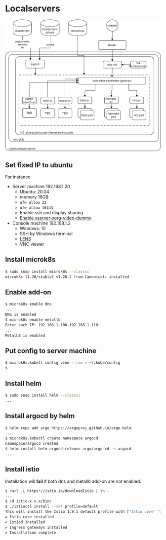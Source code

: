 # Localservers

![flows.png](flows.png)

## Set fixed IP to ubuntu

For instance

- Server machine 192.168.1.20
  - Ubuntu: 20.04
  - memory 16GB
  - `ufw allow 22`
  - `ufw allow 16443`
  - Enable ssh and display sharing
  - [Enable xserver-xorg-video-dummy](http://rarak.jp/16022)
- Console machine 192.168.1.2
  - Windows: 10
  - SSH by Windows terminal
  - [LENS](https://k8slens.dev/)
  - VNC viewer

## Install microk8s

```sh
$ sudo snap install microk8s --classic
microk8s (1.20/stable) v1.20.2 from Canonical✓ installed
```

## Enable add-on

```sh
$ microk8s enable dns
...
DNS is enabled
$ microk8s enable metallb
Enter each IP: 192.168.1.100-192.168.1.110
...
MetalLB is enabled
```

## Put config to server machine

```sh
$ microk8s.kubetl config view --raw > ~/.kube/config
$
```

## Install helm

```sh
$ sudo snap install helm --classic
...
```

## Install argocd by helm

```sh
$ helm repo add argo https://argoproj.github.io/argo-helm
...
$ microk8s.kubectl create namespace argocd
namespace/argocd created
$ helm install helm-argocd-release argo/argo-cd -n argocd
...
```

## Install istio

Installation will **fail** if both dns and metallb add-on are not enabled.

```sh
$ curl -L https://istio.io/downloadIstio | sh -
...
$ cd istio-x.x.x/bin/
$ ./istioctl install --set profile=default
This will install the Istio 1.9.1 default profile with ["Istio core" "Istiod" "Ingress gateways"] components into the cluster. Proceed? (y/N) y
✔ Istio core installed
✔ Istiod installed
✔ Ingress gateways installed
✔ Installation complete
```
